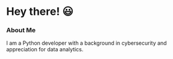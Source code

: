 # Hey there! 😃

### About Me

I am a Python developer with a background in cybersecurity and appreciation for data analytics.
